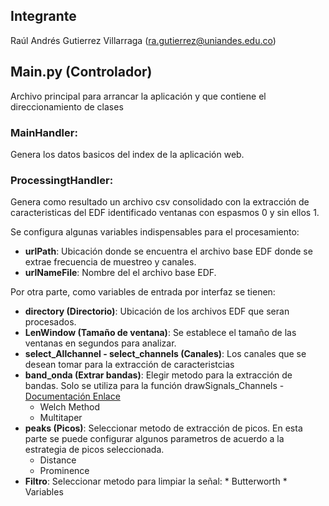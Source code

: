 ## Integrante
Raúl Andrés Gutierrez Villarraga ([ra.gutierrez@uniandes.edu.co](mailto:ra.gutierrez@uniandes.edu.co))

## Main.py (Controlador)
Archivo principal para arrancar la aplicación y que contiene el direccionamiento de clases

### MainHandler:
Genera los datos basicos del index de la aplicación web.

### ProcessingtHandler:
Genera como resultado un archivo csv consolidado con la extracción de caracteristicas del EDF identificado ventanas con espasmos 0 y sin ellos 1.

Se configura algunas variables indispensables para el procesamiento:

*	**urlPath**: Ubicación donde se encuentra el archivo base EDF donde se extrae frecuencia de muestreo y canales.
* 	**urlNameFile**: Nombre del el archivo base EDF.

Por otra parte, como variables de entrada por interfaz se tienen:
	
*	**directory (Directorio)**: Ubicación de los archivos EDF que seran procesados.
*	**LenWindow (Tamaño de ventana)**: Se establece el tamaño de las ventanas en segundos para analizar.
*	**select_Allchannel - select_channels (Canales)**: Los canales que se desean tomar para la extracción de caracteristcias	
*	**band_onda (Extrar bandas)**: Elegir metodo para la extracción de bandas. Solo se utiliza para la función drawSignals_Channels - [Documentación Enlace](https://raphaelvallat.com/bandpower.html "Documentación Enlace")
	*	Welch Method
	*	Multitaper
*	**peaks (Picos)**: Seleccionar metodo de extracción de picos. En esta parte se puede configurar algunos parametros de acuerdo a la estrategia de picos seleccionada.
	*	Distance
	*	Prominence
*	**Filtro**: Seleccionar metodo para limpiar la señal:
		*	Butterworth
		*	Variables 
			
